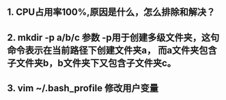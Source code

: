 ## 1. CPU占用率100%,原因是什么，怎么排除和解决？

## 2. mkdir -p a/b/c 参数 -p用于创建多级文件夹，这句命令表示在当前路径下创建文件夹a， 而a文件夹包含子文件夹b，b文件夹下又包含子文件夹c。

## 3. vim ~/.bash_profile 修改用户变量